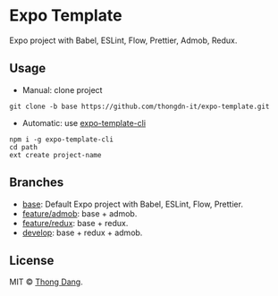 # Expo Template

Expo project with Babel, ESLint, Flow, Prettier, Admob, Redux.

## Usage

- Manual: clone project

```
git clone -b base https://github.com/thongdn-it/expo-template.git
```

- Automatic: use [expo-template-cli](https://www.npmjs.com/package/expo-template-cli)

```
npm i -g expo-template-cli
cd path
ext create project-name
```

## Branches

- [base](https://github.com/thongdn-it/expo-template/tree/base): Default Expo project with Babel, ESLint, Flow, Prettier.
- [feature/admob](https://github.com/thongdn-it/expo-template/tree/feature/admob): base + admob.
- [feature/redux](https://github.com/thongdn-it/expo-template/tree/feature/redux): base + redux.
- [develop](https://github.com/thongdn-it/expo-template/tree/develop): base + redux + admob.

## License

MIT © [Thong Dang](https://github.com/thongdn-it).
